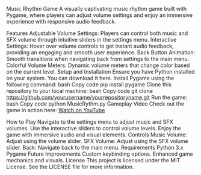 Music Rhythm Game
A visually captivating music rhythm game built with Pygame, where players can adjust volume settings and enjoy an immersive experience with responsive audio feedback.

Features
Adjustable Volume Settings: Players can control both music and SFX volume through intuitive sliders in the settings menu.
Interactive Settings: Hover over volume controls to get instant audio feedback, providing an engaging and smooth user experience.
Back Button Animation: Smooth transitions when navigating back from settings to the main menu.
Colorful Volume Meters: Dynamic volume meters that change color based on the current level.
Setup and Installation
Ensure you have Python installed on your system. You can download it here.
Install Pygame using the following command:
bash
Copy code
pip install pygame
Clone this repository to your local machine:
bash
Copy code
git clone https://github.com/yourusername/yourrepositoryname.git
Run the game:
bash
Copy code
python MusicRythm.py
Gameplay Video
Check out the game in action here: [Watch on YouTube](https://www.youtube.com/watch?v=HNVWIdoud4o)

How to Play
Navigate to the settings menu to adjust music and SFX volumes.
Use the interactive sliders to control volume levels.
Enjoy the game with immersive audio and visual elements.
Controls
Music Volume: Adjust using the volume slider.
SFX Volume: Adjust using the SFX volume slider.
Back: Navigate back to the main menu.
Requirements
Python 3.x
Pygame
Future Improvements
Custom keybinding options.
Enhanced game mechanics and visuals.
License
This project is licensed under the MIT License. See the LICENSE file for more information.
